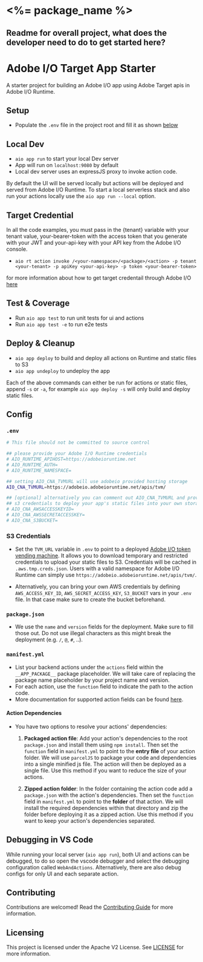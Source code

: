 

# <%= package_name %>

## Readme for overall project, what does the developer need to do to get started here?


# Adobe I/O Target App Starter

A starter project for building an Adobe I/O app using Adobe Target apis in Adobe I/O Runtime.

## Setup

- Populate the `.env` file in the project root and fill it as shown [below](#env)

## Local Dev

- `aio app run` to start your local Dev server
- App will run on `localhost:9080` by default
- Local dev server uses an expressJS proxy to invoke action code.

By default the UI will be served locally but actions will be deployed and served from Adobe I/O Runtime. To start a
local serverless stack and also run your actions locally use the `aio app run --local` option.

## Target Credential 

In all the code examples, you must pass in the {tenant} variable with your tenant value, your-bearer-token with the access token that you generate with your JWT and your-api-key with your API key from the Adobe I/O console.

- `aio rt action invoke /<your-namespace>/<package>/<action> -p tenant <your-tenant> -p apiKey <your-api-key> -p token <your-bearer-token>` 

for more information about how to get target credentail through Adobe I/O
[here](https://developers.adobetarget.com/api/#introduction)

## Test & Coverage

- Run `aio app test` to run unit tests for ui and actions
- Run `aio app test -e` to run e2e tests

## Deploy & Cleanup

- `aio app deploy` to build and deploy all actions on Runtime and static files to S3
- `aio app undeploy` to undeploy the app

Each of the above commands can either be run for actions or static files, append `-s` or `-a`, for
example `aio app deploy -s` will only build and deploy static files.

## Config

### `.env`

```bash
# This file should not be committed to source control

## please provide your Adobe I/O Runtime credentials
# AIO_RUNTIME_APIHOST=https://adobeioruntime.net
# AIO_RUNTIME_AUTH=
# AIO_RUNTIME_NAMESPACE=

## setting AIO_CNA_TVMURL will use adobeio provided hosting storage
AIO_CNA_TVMURL=https://adobeio.adobeioruntime.net/apis/tvm/

## [optional] alternatively you can comment out AIO_CNA_TVMURL and provide your
## s3 credentials to deploy your app's static files into your own storage
# AIO_CNA_AWSACCESSKEYID=
# AIO_CNA_AWSSECRETACCESSKEY=
# AIO_CNA_S3BUCKET=
```

### S3 Credentials

- Set the `TVM_URL` variable in `.env` to point to a deployed [Adobe I/O token vending
  machine](https://github.com/adobe/aio-tvm). It
  allows you to download temporary and restricted credentials to upload your
  static files to S3. Credentials will be cached in `.aws.tmp.creds.json`. Users
  with a valid namespace for Adobe I/O Runtime can simply use
  `https://adobeio.adobeioruntime.net/apis/tvm/`.

- Alternatively, you can bring your own AWS credentials by defining
  `AWS_ACCESS_KEY_ID`, `AWS_SECRET_ACCESS_KEY`, `S3_BUCKET` vars in your `.env`
  file. In that case make sure to create the bucket beforehand.

### `package.json`

- We use the `name` and `version` fields for the deployment. Make sure to fill
  those out. Do not use illegal characters as this might break the deployment
  (e.g. `/`, `@`, `#`, ..).

### `manifest.yml`

- List your backend actions under the `actions` field within the `__APP_PACKAGE__`
package placeholder. We will take care of replacing the package name placeholder
by your project name and version.
- For each action, use the `function` field to indicate the path to the action
code.
- More documentation for supported action fields can be found
[here](https://github.com/apache/incubator-openwhisk-wskdeploy/blob/master/specification/html/spec_actions.md#actions).

#### Action Dependencies

- You have two options to resolve your actions' dependencies:

  1. **Packaged action file**: Add your action's dependencies to the root
   `package.json` and install them using `npm install`. Then set the `function`
   field in `manifest.yml` to point to the **entry file** of your action
   folder. We will use `parcelJS` to package your code and dependencies into a
   single minified js file. The action will then be deployed as a single file.
   Use this method if you want to reduce the size of your actions.

  2. **Zipped action folder**: In the folder containing the action code add a
     `package.json` with the action's dependencies. Then set the `function`
     field in `manifest.yml` to point to the **folder** of that action. We will
     install the required dependencies within that directory and zip the folder
     before deploying it as a zipped action. Use this method if you want to keep
     your action's dependencies separated.

## Debugging in VS Code

While running your local server (`aio app run`), both UI and actions can be debugged, to do so open the vscode debugger
and select the debugging configuration called `WebAndActions`.
Alternatively, there are also debug configs for only UI and each separate action.

## Contributing

Contributions are welcomed! Read the [Contributing Guide](./.github/CONTRIBUTING.md) for more information.

## Licensing

This project is licensed under the Apache V2 License. See [LICENSE](LICENSE) for more information.
